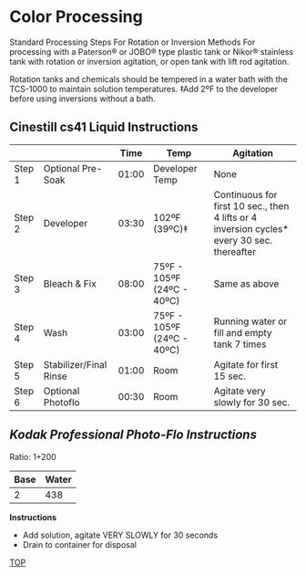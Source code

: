 # Color Processing

Standard Processing Steps For Rotation or Inversion Methods For processing with a Paterson® or JOBO® type plastic tank or Nikor® stainless tank with rotation or inversion agitation, or open tank with lift rod agitation.

Rotation tanks and chemicals should be tempered in a water bath
with the TCS-1000 to maintain solution temperatures. ‡Add 2ºF to the developer before using inversions without a bath.

## Cinestill cs41 Liquid Instructions

|        |                        | Time  | Temp           | Agitation |
|--------|------------------------|-------|----------------|-----------|
| Step 1 | Optional Pre-Soak      | 01:00 | Developer Temp | None      |
| Step 2 | Developer              | 03:30 | 102ºF (39ºC)‡  | Continuous for first 10 sec., then 4 lifts or 4 inversion cycles* every 30 sec. thereafter |
| Step 3 | Bleach & Fix           | 08:00 | 75ºF - 105ºF (24ºC - 40ºC) | Same as above |
| Step 4 | Wash                   | 03:00 | 75ºF - 105ºF (24ºC - 40ºC) | Running water or fill and empty tank 7 times |
| Step 5 | Stabilizer/Final Rinse | 01:00 | Room           | Agitate for first 15 sec. |
| Step 6 | Optional Photoflo      | 00:30 | Room           | Agitate very slowly for 30 sec. |

## *Kodak Professional Photo-Flo Instructions*

Ratio: 1+200

| Base  | Water |
|-------|-------|
|  2    |  438  |

**Instructions**

- Add solution, agitate VERY SLOWLY for 30 seconds
- Drain to container for disposal

[TOP](#color-processing)

